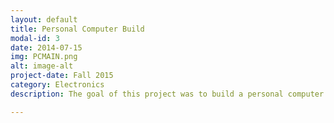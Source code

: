 ```yaml
---
layout: default
title: Personal Computer Build
modal-id: 3
date: 2014-07-15
img: PCMAIN.png
alt: image-alt
project-date: Fall 2015
category: Electronics
description: The goal of this project was to build a personal computer to be able to create and render CAD models under a specified budget. The specs of the PC are as follows: Motherboard is a ASRock Z97 Extreme4 ATX LGA1150, CPU I5 4440 at 3.2 Ghz with a Cooler Master Hyper 212 Evo cooling tower, 16GB of RAM, Gigabyte GeForce GTX 970 Video Card, 2TB hybrid hard drive, 1TB hard drive, Corsair CX600 semi modular power supply. Peripherals are as follows: 3x ASUS MX259H 25" 60Hz monitors, Corsair Vengance K70, Logitech M510 Mouse, Fractal R4 Case, Cyber Acoustics Speaker System. Total cost of the project $1200.00.

---
```

